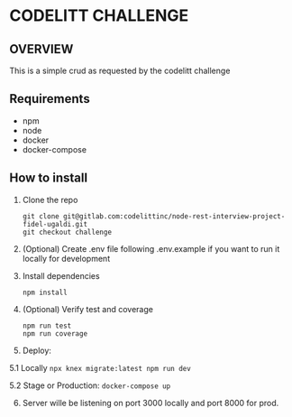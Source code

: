 # CODELITT CHALLENGE

## OVERVIEW
This is a simple crud as requested by the codelitt challenge

## Requirements
- npm
- node
- docker
- docker-compose

## How to install
1.  Clone the repo
    ```
    git clone git@gitlab.com:codelittinc/node-rest-interview-project-fidel-ugaldi.git
    git checkout challenge
    ```

2.  (Optional) Create .env file following .env.example if you want to run it locally for development

3.  Install dependencies
    ```
    npm install
    ```

4.  (Optional) Verify test and coverage
    ```
    npm run test
    npm run coverage
    ```

5.  Deploy:

5.1 Locally
    ```
    npx knex migrate:latest
    npm run dev
    ```

5.2 Stage or Production:
    ```
    docker-compose up
    ```

6.  Server wille be listening on port 3000 locally and port 8000 for prod.